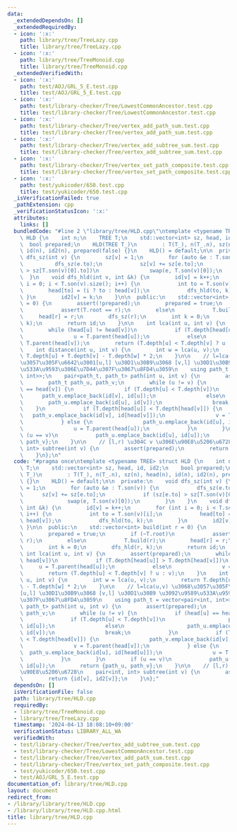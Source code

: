 ```yaml
---
data:
  _extendedDependsOn: []
  _extendedRequiredBy:
  - icon: ':x:'
    path: library/tree/TreeLazy.cpp
    title: library/tree/TreeLazy.cpp
  - icon: ':x:'
    path: library/tree/TreeMonoid.cpp
    title: library/tree/TreeMonoid.cpp
  _extendedVerifiedWith:
  - icon: ':x:'
    path: test/AOJ/GRL_5_E.test.cpp
    title: test/AOJ/GRL_5_E.test.cpp
  - icon: ':x:'
    path: test/library-checker/Tree/LowestCommonAncestor.test.cpp
    title: test/library-checker/Tree/LowestCommonAncestor.test.cpp
  - icon: ':x:'
    path: test/library-checker/Tree/vertex_add_path_sum.test.cpp
    title: test/library-checker/Tree/vertex_add_path_sum.test.cpp
  - icon: ':x:'
    path: test/library-checker/Tree/vertex_add_subtree_sum.test.cpp
    title: test/library-checker/Tree/vertex_add_subtree_sum.test.cpp
  - icon: ':x:'
    path: test/library-checker/Tree/vertex_set_path_composite.test.cpp
    title: test/library-checker/Tree/vertex_set_path_composite.test.cpp
  - icon: ':x:'
    path: test/yukicoder/650.test.cpp
    title: test/yukicoder/650.test.cpp
  _isVerificationFailed: true
  _pathExtension: cpp
  _verificationStatusIcon: ':x:'
  attributes:
    links: []
  bundledCode: "#line 2 \"library/tree/HLD.cpp\"\ntemplate <typename TREE> struct\
    \ HLD {\n    int n;\n    TREE T;\n    std::vector<int> sz, head, id, id2;\n  \
    \  bool prepared;\n    HLD(TREE T_)\n        : T(T_), n(T_.n), sz(n), head(n),\
    \ id(n), id2(n), prepared(false) {}\n    HLD() = default;\n\n  private:\n    void\
    \ dfs_sz(int v) {\n        sz[v] = 1;\n        for (auto &e : T.son(v)) {\n  \
    \          dfs_sz(e.to);\n            sz[v] += sz[e.to];\n            if (sz[e.to]\
    \ > sz[T.son(v)[0].to])\n                swap(e, T.son(v)[0]);\n        }\n  \
    \  }\n    void dfs_hld(int v, int &k) {\n        id[v] = k++;\n        for (int\
    \ i = 0; i < T.son(v).size(); i++) {\n            int to = T.son(v)[i];\n    \
    \        head[to] = (i ? to : head[v]);\n            dfs_hld(to, k);\n       \
    \ }\n        id2[v] = k;\n    }\n\n  public:\n    std::vector<int> build(int r\
    \ = 0) {\n        assert(!prepared);\n        prepared = true;\n        if (~T.root)\n\
    \            assert(T.root == r);\n        else\n            T.build(r);\n   \
    \     head[r] = r;\n        dfs_sz(r);\n        int k = 0;\n        dfs_hld(r,\
    \ k);\n        return id;\n    }\n\n    int lca(int u, int v) {\n        assert(prepared);\n\
    \        while (head[u] != head[v])\n            if (T.depth[head[u]] > T.depth[head[v]])\n\
    \                u = T.parent(head[u]);\n            else\n                v =\
    \ T.parent(head[v]);\n        return (T.depth[u] < T.depth[v] ? u : v);\n    }\n\
    \    int distance(int u, int v) {\n        int w = lca(u, v);\n        return\
    \ T.depth[u] + T.depth[v] - T.depth[w] * 2;\n    }\n\n    // l=lca(u,v) \u3068\
    \u3057\u305F\u6642\u3001[u,l] \u30D1\u30B9\u3068 [v,l] \u30D1\u30B9 \u3092\u9589\
    \u533A\u9593\u306E\u7D44\u307F\u3067\u8FD4\u3059\n    using path_t = vector<pair<int,\
    \ int>>;\n    pair<path_t, path_t> path(int u, int v) {\n        assert(prepared);\n\
    \        path_t path_u, path_v;\n        while (u != v) {\n            if (head[u]\
    \ == head[v]) {\n                if (T.depth[u] < T.depth[v])\n              \
    \      path_v.emplace_back(id[v], id[u]);\n                else\n            \
    \        path_u.emplace_back(id[u], id[v]);\n                break;\n        \
    \    }\n            if (T.depth[head[u]] < T.depth[head[v]]) {\n             \
    \   path_v.emplace_back(id[v], id[head[v]]);\n                v = T.parent(head[v]);\n\
    \            } else {\n                path_u.emplace_back(id[u], id[head[u]]);\n\
    \                u = T.parent(head[u]);\n            }\n        }\n        if\
    \ (u == v)\n            path_u.emplace_back(id[u], id[u]);\n        return {path_u,\
    \ path_v};\n    }\n\n    // [l,r) \u304C v \u306E\u90E8\u5206\u6728\n    pair<int,\
    \ int> subtree(int v) {\n        assert(prepared);\n        return {id[v], id2[v]};\n\
    \    }\n};\n"
  code: "#pragma once\ntemplate <typename TREE> struct HLD {\n    int n;\n    TREE\
    \ T;\n    std::vector<int> sz, head, id, id2;\n    bool prepared;\n    HLD(TREE\
    \ T_)\n        : T(T_), n(T_.n), sz(n), head(n), id(n), id2(n), prepared(false)\
    \ {}\n    HLD() = default;\n\n  private:\n    void dfs_sz(int v) {\n        sz[v]\
    \ = 1;\n        for (auto &e : T.son(v)) {\n            dfs_sz(e.to);\n      \
    \      sz[v] += sz[e.to];\n            if (sz[e.to] > sz[T.son(v)[0].to])\n  \
    \              swap(e, T.son(v)[0]);\n        }\n    }\n    void dfs_hld(int v,\
    \ int &k) {\n        id[v] = k++;\n        for (int i = 0; i < T.son(v).size();\
    \ i++) {\n            int to = T.son(v)[i];\n            head[to] = (i ? to :\
    \ head[v]);\n            dfs_hld(to, k);\n        }\n        id2[v] = k;\n   \
    \ }\n\n  public:\n    std::vector<int> build(int r = 0) {\n        assert(!prepared);\n\
    \        prepared = true;\n        if (~T.root)\n            assert(T.root ==\
    \ r);\n        else\n            T.build(r);\n        head[r] = r;\n        dfs_sz(r);\n\
    \        int k = 0;\n        dfs_hld(r, k);\n        return id;\n    }\n\n   \
    \ int lca(int u, int v) {\n        assert(prepared);\n        while (head[u] !=\
    \ head[v])\n            if (T.depth[head[u]] > T.depth[head[v]])\n           \
    \     u = T.parent(head[u]);\n            else\n                v = T.parent(head[v]);\n\
    \        return (T.depth[u] < T.depth[v] ? u : v);\n    }\n    int distance(int\
    \ u, int v) {\n        int w = lca(u, v);\n        return T.depth[u] + T.depth[v]\
    \ - T.depth[w] * 2;\n    }\n\n    // l=lca(u,v) \u3068\u3057\u305F\u6642\u3001\
    [u,l] \u30D1\u30B9\u3068 [v,l] \u30D1\u30B9 \u3092\u9589\u533A\u9593\u306E\u7D44\
    \u307F\u3067\u8FD4\u3059\n    using path_t = vector<pair<int, int>>;\n    pair<path_t,\
    \ path_t> path(int u, int v) {\n        assert(prepared);\n        path_t path_u,\
    \ path_v;\n        while (u != v) {\n            if (head[u] == head[v]) {\n \
    \               if (T.depth[u] < T.depth[v])\n                    path_v.emplace_back(id[v],\
    \ id[u]);\n                else\n                    path_u.emplace_back(id[u],\
    \ id[v]);\n                break;\n            }\n            if (T.depth[head[u]]\
    \ < T.depth[head[v]]) {\n                path_v.emplace_back(id[v], id[head[v]]);\n\
    \                v = T.parent(head[v]);\n            } else {\n              \
    \  path_u.emplace_back(id[u], id[head[u]]);\n                u = T.parent(head[u]);\n\
    \            }\n        }\n        if (u == v)\n            path_u.emplace_back(id[u],\
    \ id[u]);\n        return {path_u, path_v};\n    }\n\n    // [l,r) \u304C v \u306E\
    \u90E8\u5206\u6728\n    pair<int, int> subtree(int v) {\n        assert(prepared);\n\
    \        return {id[v], id2[v]};\n    }\n};"
  dependsOn: []
  isVerificationFile: false
  path: library/tree/HLD.cpp
  requiredBy:
  - library/tree/TreeMonoid.cpp
  - library/tree/TreeLazy.cpp
  timestamp: '2024-04-13 18:08:10+09:00'
  verificationStatus: LIBRARY_ALL_WA
  verifiedWith:
  - test/library-checker/Tree/vertex_add_subtree_sum.test.cpp
  - test/library-checker/Tree/LowestCommonAncestor.test.cpp
  - test/library-checker/Tree/vertex_add_path_sum.test.cpp
  - test/library-checker/Tree/vertex_set_path_composite.test.cpp
  - test/yukicoder/650.test.cpp
  - test/AOJ/GRL_5_E.test.cpp
documentation_of: library/tree/HLD.cpp
layout: document
redirect_from:
- /library/library/tree/HLD.cpp
- /library/library/tree/HLD.cpp.html
title: library/tree/HLD.cpp
---
```

